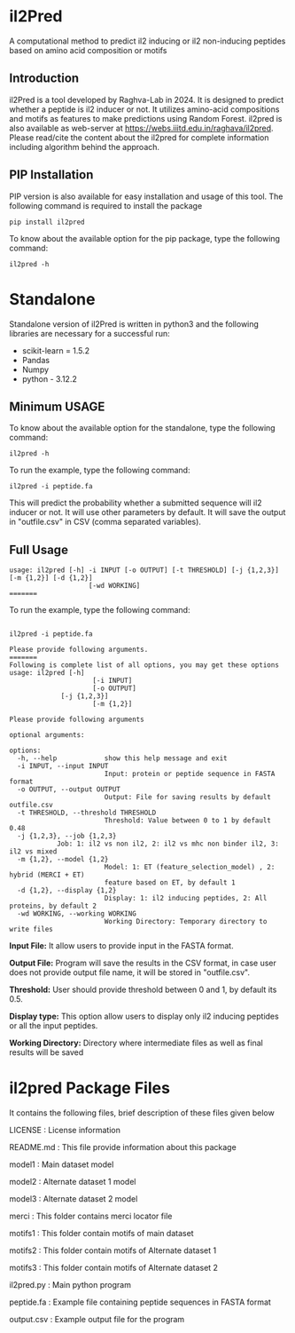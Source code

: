 # il2Pred
A computational method to predict il2 inducing or il2 non-inducing peptides based on amino acid composition or motifs

## Introduction
il2Pred is a tool developed by Raghva-Lab in 2024. It is designed to predict whether a peptide is il2 inducer or not. It utilizes amino-acid compositions and motifs as features to make predictions using Random Forest. il2pred is also available as web-server at https://webs.iiitd.edu.in/raghava/il2pred. Please read/cite the content about the il2pred for complete information including algorithm behind the approach.

## PIP Installation
PIP version is also available for easy installation and usage of this tool. The following command is required to install the package 
```
pip install il2pred
```
To know about the available option for the pip package, type the following command:
```
il2pred -h
```
# Standalone

Standalone version of il2Pred is written in python3 and the following libraries are necessary for a successful run:

- scikit-learn = 1.5.2
- Pandas
- Numpy
- python - 3.12.2 


## Minimum USAGE
To know about the available option for the standalone, type the following command:
```
il2pred -h
```
To run the example, type the following command:
```
il2pred -i peptide.fa
```
This will predict the probability whether a submitted sequence will il2 inducer or not. It will use other parameters by default. It will save the output in "outfile.csv" in CSV (comma separated variables).

## Full Usage
```
usage: il2pred [-h] -i INPUT [-o OUTPUT] [-t THRESHOLD] [-j {1,2,3}] [-m {1,2}] [-d {1,2}]
                    [-wd WORKING]
=======
```
To run the example, type the following command:
```

il2pred -i peptide.fa

```
```
Please provide following arguments.
=======
Following is complete list of all options, you may get these options
usage: il2pred [-h] 
                     [-i INPUT]
                     [-o OUTPUT]
		     [-j {1,2,3}] 
                     [-m {1,2}] 
```
```
Please provide following arguments

optional arguments:

options:
  -h, --help            show this help message and exit
  -i INPUT, --input INPUT
                        Input: protein or peptide sequence in FASTA format
  -o OUTPUT, --output OUTPUT
                        Output: File for saving results by default outfile.csv
  -t THRESHOLD, --threshold THRESHOLD
                        Threshold: Value between 0 to 1 by default 0.48
  -j {1,2,3}, --job {1,2,3}
			Job: 1: il2 vs non il2, 2: il2 vs mhc non binder il2, 3: il2 vs mixed 
  -m {1,2}, --model {1,2}
                        Model: 1: ET (feature_selection_model) , 2: hybrid (MERCI + ET)
                        feature based on ET, by default 1
  -d {1,2}, --display {1,2}
                        Display: 1: il2 inducing peptides, 2: All proteins, by default 2
  -wd WORKING, --working WORKING
                        Working Directory: Temporary directory to write files
```

**Input File:** It allow users to provide input in the FASTA format.

**Output File:** Program will save the results in the CSV format, in case user does not provide output file name, it will be stored in "outfile.csv".

**Threshold:** User should provide threshold between 0 and 1, by default its 0.5.

**Display type:** This option allow users to display only il2 inducing peptides or all the input peptides.

**Working Directory:** Directory where intermediate files as well as final results will be saved

il2pred Package Files
=======================
It contains the following files, brief description of these files given below


LICENSE				      : License information

README.md			      : This file provide information about this package

model1               : Main dataset model

model2               : Alternate dataset 1 model

model3               : Alternate dataset 2 model

merci               : This folder contains merci locator file

motifs1             : This folder contain motifs of main dataset

motifs2             : This folder contain motifs of Alternate dataset 1

motifs3            : This folder contain motifs of Alternate dataset 2

il2pred.py     : Main python program


peptide.fa : Example file containing peptide sequences in FASTA format

output.csv	: Example output file for the program
